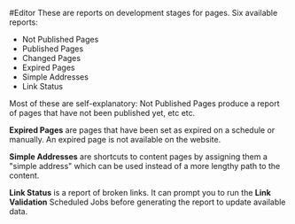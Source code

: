 #Editor 
These are reports on development stages for pages.
Six available reports:
- Not Published Pages
- Published Pages
- Changed Pages
- Expired Pages
- Simple Addresses
- Link Status

Most of these are self-explanatory: Not Published Pages produce a report of pages that have not been published yet, etc etc.

**Expired Pages** are pages that have been set as expired on a schedule or manually. An expired page is not available on the website.

**Simple Addresses** are shortcuts to content pages by assigning them a "simple address" which can be used instead of a more lengthy path to the content.

**Link Status** is a report of broken links. It can prompt you to run the **Link Validation** Scheduled Jobs before generating the report to update available data.



